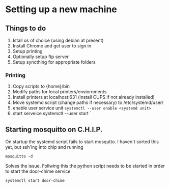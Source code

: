# Setting up a new machine

## Things to do
1. Istall os of choice (using debian at present)
2. Install Chrome and get user to sign in
3. Setup printing
4. Optionally setup ftp server
5. Setup syncthing for appropriate folders

### Printing
1. Copy scripts to {home}/bin
2. Modify paths for local printers/enviornments
3. Install printers at localhost:631 (install CUPS if not already installed)
4. Move systemd script (change paths if necessary) to /etc/systemd/user/
4. enable user service unit `systemctl --user enable <systemd unit>`
5. start serveice systemctl --user start <systemd unit>`

## Starting mosquitto on C.H.I.P.

On startup the systemd script fails to start mosqutto. I haven't sorted this yet, but ssh'ing into chip and running

```
mosquitto -d
````

Solves the issue. Follwing this the python script needs to be started in order to start the door-chime service

```
systemctl start door-chime
```


